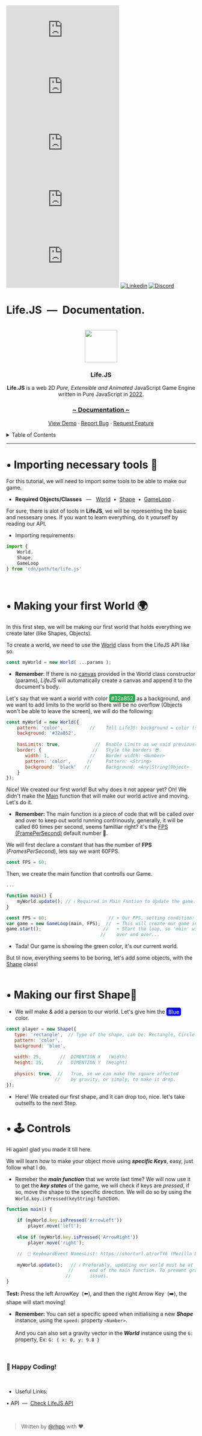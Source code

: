 
[![Contributors][contributors-shield]][contributors-url]
[![Forks][forks-shield]][forks-url]
[![Stargazers][stars-shield]][stars-url]
[![Issues][issues-shield]][issues-url]
[![MIT License][license-shield]][license-url]
[![Linkedin][linkedin-shield]][linkedin-url]
[![Discord][discord-shield]][discord-url]

# Life.JS &nbsp;&horbar;&nbsp; Documentation.
<div align="center">
<br>
   <img src="https://i.ibb.co/Fwk65L4/LIFE.png" width="86">
   
   <h3 align="center">Life.JS</h3>

  <p align="center">
    <strong>Life.JS</strong> is a web 2D <i>Pure, Extensible and Animated</i> JavaScript Game Engine written in Pure JavaScript in <u>2022</u>.
    <br />
    <h3><u>~ Documentation ~</u></h3>
    <a href="https://rhpo.github.io/life.js/demo/rotating-square/">View Demo</a>
    ·
    <a href="https://github.com/rhpo/life.js/issues">Report Bug</a>
    ·
    <a href="mailto:lifejs@ramey.ml">Request Feature</a>
  </p>
   
</div>

<details>
  <summary>Table of Contents</summary>
  <ol>
    <li><a href="#importing">🔨 Importing necessary tools</a></li>
    <li><a href="#first-world">🌍 Making your first World</a></li>
    <li><a href="#first-shape">🧍  Making our first Shape</a></li>
    <li><a href="#controls">🕹 Controls</a></li>
  </ol>
</details>


<hr>

<h1 name="importing">&bull; Importing necessary tools 🔨</h1>

For this tutorial, we will need to import some tools to be able to make our game.
+ **Required Objects/Classes** &nbsp;&nbsp;&horbar; &nbsp;&nbsp;<u>World</u> &nbsp;&bull;&nbsp; <u>Shape</u> &nbsp;&bull;&nbsp; <u>GameLoop</u> .

For sure, there is alot of tools in **LifeJS**, we will be representing the basic and nessesary ones. If you want to learn everything, do it yourself by reading our API.
+ Importing requirements:

```js
import {
    World, 
    Shape,
    GameLoop
} from 'cdn/path/to/life.js'
```
<br>

<h1 name="first-world">&bull; Making your first World 🌍</h1>
In this first step, we will be making our first world that holds everything we create later (like Shapes, Objects).
<br>

To create a world, we need to use the <u>World</u> class from the LifeJS API like so.
```js
const myWorld = new World( ...params );
```
+ **Remember**: If there is no <u>canvas</u> provided in the World class constructor (params), *LifeJS* will automatically create a canvas and append it to the document's body.

Let's say that we want a world with color <span style="background: #32a852;color:white;padding: 5px;padding-top:2.5px;padding-bottom:2.5px;border-radius: 5px;">#32a852</span> as a background, and we want to add limits to the world so there will be no overflow (Objects won't be able to leave the screen), we will do the following:

```js 
const myWorld = new World({
    pattern: 'color',          //    Tell LifeJS: background = color (string).
    background: '#32a852',
    
    hasLimits: true,             //  Enable Limits as we said previously.
    border: {                   //   Style the borders 😎.
       width: 1,               //    Border width: <Number>
       pattern: 'color',      //     Pattern: <String>
       background: 'black'   //      Background: <Any|String|Object>
    }
});
```

Nice! We created our first world! But why does it not appear yet? Oh! We didn't make the <u>Main</u> function that will make our world active and moving. Let's do it.

+ **Remember:** The main function is a piece of code that will be called over and over to keep out world running contrinously, generally, it will be called 60 times per second, seems familliar right? it's the <u>FPS (FramePerSecond)</u> default number 🙂.

We will first declare a constant that has the number of **FPS** (*FramesPerSecond*), lets say we want 60FPS.
```js
const FPS = 60;
```

Then, we create the main function that controlls our Game.
```js
...

function main() {
    myWorld.update(); // ℹ️ Required in Main Funtion to Update the game.
}

const FPS = 60;                       // ⬅️ Our FPS, setting condition: (a > 0)
var game = new GameLoop(main, FPS);  //  ⬅️ This will create our game instance
game.start();                       //   ⬅️ Start the loop, so 'main' will be called 
                                   //    over and over...
```
+ Tada! Our game is showing the green color, it's our current world.

But til now, everything seems to be boring, let's add some objects, with the <u>Shape</u> class!
<br>
<br>
<h1 name="first-shape">&bull; Making our first Shape🧍</h1>

+ We will make & add a person to our world. Let's give him the <span style="background: blue;color:white;padding: 5px;padding-top:2.5px;padding-bottom:2.5px;border-radius: 5px;">Blue</span> color.

```js
const player = new Shape({
   type: 'rectangle',  // Type of the shape, can be: Rectangle, Circle... 
   pattern: 'color',
   background: 'blue',
   
   width: 25,       //  DIMENTION X   (Width)
   height: 25,     //   DIMENTION Y  (Height)
   
   physics: true,  //   True, so we can make the square affected
                  //    by gravity, or simply, to make it drop.
});
```

+ Here! We created our first shape, and it can drop too, nice. let's take outselfs to the next Step.

<h1 name="controls">&bull; 🕹️ Controls</h1>
Hi again! glad you made it till here.

We will learn how to make your object move using ***specific Keys***, easy, just follow
what I do.

+ Remeber the ***main function*** that we wrote last time? 
We will now use it to get the ***key states***
of the game, we will check if keys are *pressed*, if so, move the shape to the specific direction. We will do so by using the ``World.key.isPressed(keyString)`` function.

```js
function main() {
    
    if (myWorld.key.isPressed('ArrowLeft'))
        player.move('left');
        
    else if (myWorld.key.isPressed('ArrowRight'))
        player.move('right');

    //  🔑 KeyboardEvent NamesList: https://shorturl.at/orTY6 (Mozilla Docs)
    
    myWorld.update();   // ℹ️ Preferably, updating our world must be at the
                       //      end of the main function. To prevent graphical
                      //       issues.
}
```

**Test:** Press the left ArrowKey &nbsp;(⬅️),  and then the right Arrow Key  &nbsp;(➡️), the shape will start moving!

+ **Remember:** You can set a specific speed when initialising a new ***Shape*** instance, using the ``speed:`` property ``<Number>``.<br><br>
And you can also set a gravity vector in the ***World*** instance using the ``G:`` property, Ex: ``G: { x: 0, y: 9.8 }``
<br>

### 🙂 Happy Coding!
<br>

* Useful Links:
<p>&bull; API &nbsp;&horbar;&nbsp; <a href="https://github.com/rhpo/life.js/tree/main/api">Check LifeJS API</a></p>
<br>

> Written by <a href="https://www.github.com/rhpo">@rhpo</a> with ❤️.

[contributors-shield]: https://img.shields.io/github/contributors/rhpo/life.js?style=for-the-badge
[contributors-url]: https://github.com/othneildrew/Best-README-Template/graphs/contributors
[forks-shield]: https://img.shields.io/github/forks/rhpo/life.js?style=for-the-badge
[forks-url]: https://github.com/othneildrew/Best-README-Template/network/members
[stars-shield]: https://img.shields.io/github/stars/rhpo/life.js?style=for-the-badge
[stars-url]: https://github.com/othneildrew/Best-README-Template/stargazers
[issues-shield]: https://img.shields.io/github/issues/rhpo/life.js?style=for-the-badge
[issues-url]: https://github.com/rhpo/life.js/issues
[license-shield]: https://img.shields.io/github/license/rhpo/life.js?style=for-the-badge
[license-url]: https://github.com/othneildrew/Best-README-Template/blob/master/LICENSE.txt
[linkedin-shield]: https://img.shields.io/badge/-LinkedIn-black.svg?style=for-the-badge&logo=linkedin&colorB=555
[discord-shield]: https://img.shields.io/discord/1006994262174478377?color=7289da&label=Discord&logo=discord&logoColor=white&style=for-the-badge
[discord-url]: https://discord.gg/XXa7PpnMbq
[linkedin-url]: https://www.linkedin.com/in/ramy-hadid-15aa70243/
